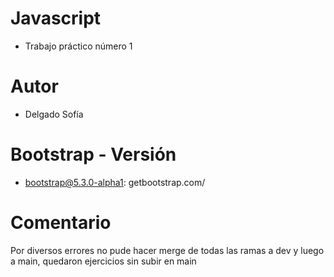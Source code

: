 # Javascript
* Trabajo práctico número 1
# Autor
* Delgado Sofía 
# Bootstrap - Versión
* bootstrap@5.3.0-alpha1: getbootstrap.com/
# Comentario
Por diversos errores no pude hacer merge de todas las ramas a dev y luego a main, quedaron ejercicios sin subir en main

